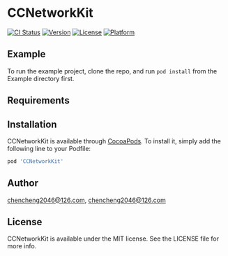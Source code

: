 # CCNetworkKit

[![CI Status](https://img.shields.io/travis/chencheng2046@126.com/CCNetworkKit.svg?style=flat)](https://travis-ci.org/chencheng2046@126.com/CCNetworkKit)
[![Version](https://img.shields.io/cocoapods/v/CCNetworkKit.svg?style=flat)](https://cocoapods.org/pods/CCNetworkKit)
[![License](https://img.shields.io/cocoapods/l/CCNetworkKit.svg?style=flat)](https://cocoapods.org/pods/CCNetworkKit)
[![Platform](https://img.shields.io/cocoapods/p/CCNetworkKit.svg?style=flat)](https://cocoapods.org/pods/CCNetworkKit)

## Example

To run the example project, clone the repo, and run `pod install` from the Example directory first.

## Requirements

## Installation

CCNetworkKit is available through [CocoaPods](https://cocoapods.org). To install
it, simply add the following line to your Podfile:

```ruby
pod 'CCNetworkKit'
```

## Author

chencheng2046@126.com, chencheng2046@126.com

## License

CCNetworkKit is available under the MIT license. See the LICENSE file for more info.
